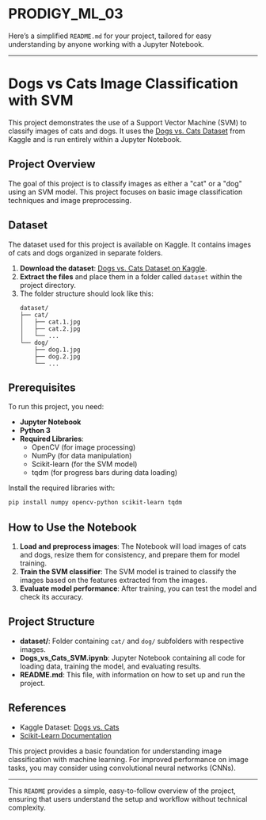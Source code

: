 # PRODIGY_ML_03
Here’s a simplified `README.md` for your project, tailored for easy understanding by anyone working with a Jupyter Notebook.

---

# Dogs vs Cats Image Classification with SVM

This project demonstrates the use of a Support Vector Machine (SVM) to classify images of cats and dogs. It uses the [Dogs vs. Cats Dataset](https://www.kaggle.com/datasets/salader/dogs-vs-cats) from Kaggle and is run entirely within a Jupyter Notebook.

## Project Overview

The goal of this project is to classify images as either a "cat" or a "dog" using an SVM model. This project focuses on basic image classification techniques and image preprocessing.

## Dataset

The dataset used for this project is available on Kaggle. It contains images of cats and dogs organized in separate folders. 

1. **Download the dataset**: [Dogs vs. Cats Dataset on Kaggle](https://www.kaggle.com/datasets/salader/dogs-vs-cats).
2. **Extract the files** and place them in a folder called `dataset` within the project directory.
3. The folder structure should look like this:
    ```
    dataset/
    ├── cat/
    │   ├── cat.1.jpg
    │   ├── cat.2.jpg
    │   └── ...
    └── dog/
        ├── dog.1.jpg
        ├── dog.2.jpg
        └── ...
    ```

## Prerequisites

To run this project, you need:
- **Jupyter Notebook**
- **Python 3**
- **Required Libraries**:
  - OpenCV (for image processing)
  - NumPy (for data manipulation)
  - Scikit-learn (for the SVM model)
  - tqdm (for progress bars during data loading)

Install the required libraries with:
```bash
pip install numpy opencv-python scikit-learn tqdm
```

## How to Use the Notebook

1. **Load and preprocess images**: The Notebook will load images of cats and dogs, resize them for consistency, and prepare them for model training.
2. **Train the SVM classifier**: The SVM model is trained to classify the images based on the features extracted from the images.
3. **Evaluate model performance**: After training, you can test the model and check its accuracy.

## Project Structure

- **dataset/**: Folder containing `cat/` and `dog/` subfolders with respective images.
- **Dogs_vs_Cats_SVM.ipynb**: Jupyter Notebook containing all code for loading data, training the model, and evaluating results.
- **README.md**: This file, with information on how to set up and run the project.

## References

- Kaggle Dataset: [Dogs vs. Cats](https://www.kaggle.com/datasets/salader/dogs-vs-cats)
- [Scikit-Learn Documentation](https://scikit-learn.org/stable/)

This project provides a basic foundation for understanding image classification with machine learning. For improved performance on image tasks, you may consider using convolutional neural networks (CNNs). 

---

This `README` provides a simple, easy-to-follow overview of the project, ensuring that users understand the setup and workflow without technical complexity.
